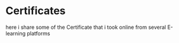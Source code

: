 # Certificates
here i share some of the Certificate that i took online from several E-learning platforms 
